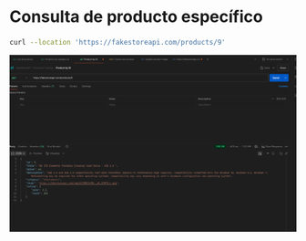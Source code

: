 # Consulta de producto específico

```bash
curl --location 'https://fakestoreapi.com/products/9'
```

![Respuesta de ejemplo](./respuesta_producto.png)
